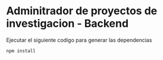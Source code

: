 # Adminitrador de proyectos de investigacion - Backend

Ejecutar el siguiente codigo para generar las dependencias
```
npm install
```